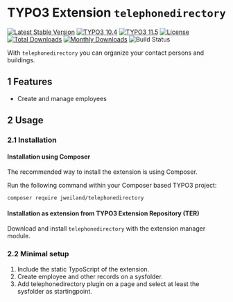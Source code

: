 # TYPO3 Extension `telephonedirectory`

[![Latest Stable Version](https://poser.pugx.org/jweiland/telephonedirectory/v/stable.svg)](https://packagist.org/packages/jweiland/telephonedirectory)
[![TYPO3 10.4](https://img.shields.io/badge/TYPO3-10.4-green.svg)](https://get.typo3.org/version/10)
[![TYPO3 11.5](https://img.shields.io/badge/TYPO3-11.5-green.svg)](https://get.typo3.org/version/11)
[![License](http://poser.pugx.org/jweiland/telephonedirectory/license)](https://packagist.org/packages/jweiland/telephonedirectory)
[![Total Downloads](https://poser.pugx.org/jweiland/telephonedirectory/downloads.svg)](https://packagist.org/packages/jweiland/telephonedirectory)
[![Monthly Downloads](https://poser.pugx.org/jweiland/telephonedirectory/d/monthly)](https://packagist.org/packages/jweiland/telephonedirectory)
![Build Status](https://github.com/jweiland-net/telephonedirectory/actions/workflows/ci.yml/badge.svg)

With `telephonedirectory` you can organize your contact persons and buildings.

## 1 Features

* Create and manage employees

## 2 Usage

### 2.1 Installation

#### Installation using Composer

The recommended way to install the extension is using Composer.

Run the following command within your Composer based TYPO3 project:

```
composer require jweiland/telephonedirectory
```

#### Installation as extension from TYPO3 Extension Repository (TER)

Download and install `telephonedirectory` with the extension manager module.

### 2.2 Minimal setup

1) Include the static TypoScript of the extension.
2) Create employee and other records on a sysfolder.
3) Add telephonedirectory plugin on a page and select at least the sysfolder as startingpoint.

